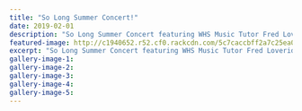 ```yaml
---
title: "So Long Summer Concert!"
date: 2019-02-01
description: "So Long Summer Concert featuring WHS Music Tutor Fred Loveridge in the band Whiskey Mama..."
featured-image: http://c1940652.r52.cf0.rackcdn.com/5c7caccbff2a7c25ea000013/Whiskey-Mama-300.RCP-28.2.19.jpg
excerpt: "So Long Summer Concert featuring WHS Music Tutor Fred Loveridge in the band Whiskey Mama..."
gallery-image-1: 
gallery-image-2: 
gallery-image-3: 
gallery-image-4: 
gallery-image-5: 
---
```

